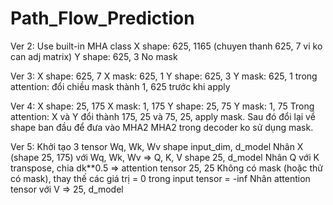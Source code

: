 # Path_Flow_Prediction

Ver 2:
Use built-in MHA class
X shape: 625, 1165 (chuyen thanh 625, 7 vi ko can adj matrix)
Y shape: 625, 3
No mask

Ver 3: 
X shape: 625, 7
X mask: 625, 1
Y shape: 625, 3
Y mask: 625, 1
trong attention: đổi chiều mask thành 1, 625 trước khi apply

Ver 4: 
X shape: 25, 175 
X mask: 1, 175
Y shape: 25, 75 
Y mask: 1, 75
Trong attention: X và Y đổi thành 175, 25 và 75, 25, apply mask. Sau đó đổi lại về shape ban đầu để đưa vào MHA2
MHA2 trong decoder ko sử dụng mask.

Ver 5: 
Khởi tạo 3 tensor Wq, Wk, Wv shape input_dim, d_model
Nhân X (shape 25, 175) với Wq, Wk, Wv => Q, K, V shape 25, d_model
Nhân Q với K transpose, chia dk**0.5 => attention tensor 25, 25
Không có mask (hoặc thử có mask), thay thế các giá trị = 0 trong input tensor = -inf
Nhân attention tensor với V => 25, d_model
